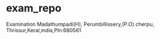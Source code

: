 # exam_repo
Examination
Madathumpadi(H),
Perumbillissery,(P.O) cherpu,
Thrissur,Keral,india,PIn:680561
